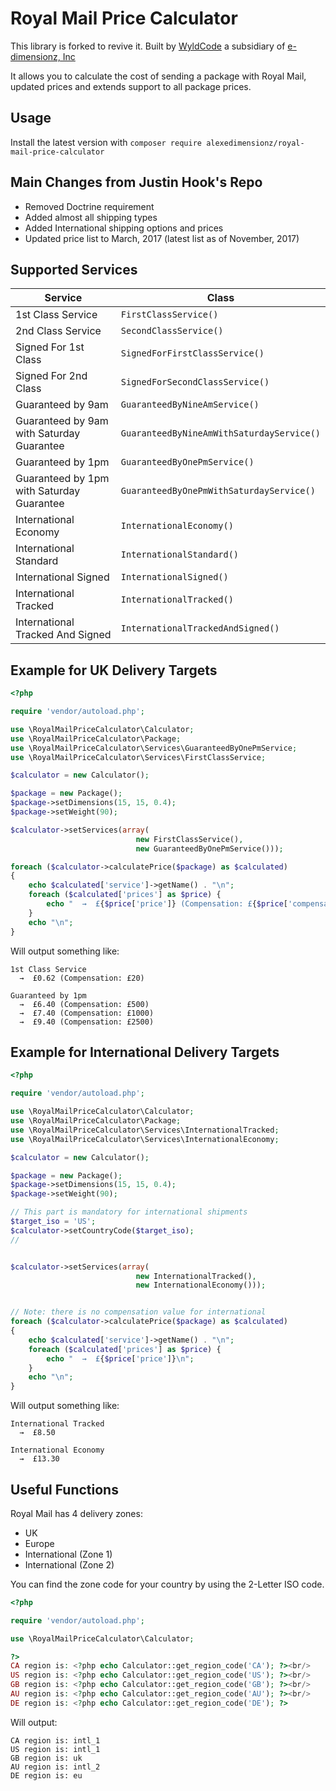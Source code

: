 Royal Mail Price Calculator
===========================

This library is forked to revive it.
Built by [WyldCode](https://wyldcode.com) a subsidiary of [e-dimensionz, Inc](https://e-dimensionz.com)  

It allows you to calculate the cost of sending a package with Royal Mail, updated prices and extends support to all package prices.

Usage
-----
Install the latest version with `composer require alexedimensionz/royal-mail-price-calculator`

Main Changes from Justin Hook's Repo
------------------------------------
- Removed Doctrine requirement
- Added almost all shipping types
- Added International shipping options and prices
- Updated price list to March, 2017 (latest list as of November, 2017)

Supported Services
------------------
Service  | Class
------------- | -------------
1st Class Service | `FirstClassService()`
2nd Class Service | `SecondClassService()`
Signed For 1st Class | `SignedForFirstClassService()`
Signed For 2nd Class | `SignedForSecondClassService()`
Guaranteed by 9am | `GuaranteedByNineAmService()`
Guaranteed by 9am with Saturday Guarantee | `GuaranteedByNineAmWithSaturdayService()`
Guaranteed by 1pm | `GuaranteedByOnePmService()`
Guaranteed by 1pm with Saturday Guarantee | `GuaranteedByOnePmWithSaturdayService()`
International Economy | `InternationalEconomy()`
International Standard | `InternationalStandard()`
International Signed | `InternationalSigned()`
International Tracked | `InternationalTracked()`
International Tracked And Signed | `InternationalTrackedAndSigned()`


Example for UK Delivery Targets
-------------------------------
```php
<?php

require 'vendor/autoload.php';

use \RoyalMailPriceCalculator\Calculator;
use \RoyalMailPriceCalculator\Package;
use \RoyalMailPriceCalculator\Services\GuaranteedByOnePmService;
use \RoyalMailPriceCalculator\Services\FirstClassService;

$calculator = new Calculator();

$package = new Package();
$package->setDimensions(15, 15, 0.4);
$package->setWeight(90);

$calculator->setServices(array(
							new FirstClassService(), 
							new GuaranteedByOnePmService()));

foreach ($calculator->calculatePrice($package) as $calculated)
{
    echo $calculated['service']->getName() . "\n";
    foreach ($calculated['prices'] as $price) {
        echo "  →  £{$price['price']} (Compensation: £{$price['compensation']})\n";
    }
    echo "\n";
}
```

Will output something like:
```
1st Class Service
  →  £0.62 (Compensation: £20)

Guaranteed by 1pm
  →  £6.40 (Compensation: £500)
  →  £7.40 (Compensation: £1000)
  →  £9.40 (Compensation: £2500)
```

Example for International Delivery Targets
------------------------------------------
```php
<?php

require 'vendor/autoload.php';

use \RoyalMailPriceCalculator\Calculator;
use \RoyalMailPriceCalculator\Package;
use \RoyalMailPriceCalculator\Services\InternationalTracked;
use \RoyalMailPriceCalculator\Services\InternationalEconomy;

$calculator = new Calculator();

$package = new Package();
$package->setDimensions(15, 15, 0.4);
$package->setWeight(90);

// This part is mandatory for international shipments
$target_iso = 'US';
$calculator->setCountryCode($target_iso);
//


$calculator->setServices(array(
                         	new InternationalTracked(), 
                         	new InternationalEconomy()));


// Note: there is no compensation value for international
foreach ($calculator->calculatePrice($package) as $calculated)
{
    echo $calculated['service']->getName() . "\n";
    foreach ($calculated['prices'] as $price) {
        echo "  →  £{$price['price']}\n";
    }
    echo "\n";
}
```

Will output something like:
```
International Tracked
  →  £8.50

International Economy
  →  £13.30
```


Useful Functions
----------------

Royal Mail has 4 delivery zones:
- UK
- Europe
- International (Zone 1)
- International (Zone 2)

You can find the zone code for your country by using the 2-Letter ISO code.

```php
<?php

require 'vendor/autoload.php';

use \RoyalMailPriceCalculator\Calculator;

?>
CA region is: <?php echo Calculator::get_region_code('CA'); ?><br/>
US region is: <?php echo Calculator::get_region_code('US'); ?><br/>
GB region is: <?php echo Calculator::get_region_code('GB'); ?><br/>
AU region is: <?php echo Calculator::get_region_code('AU'); ?><br/>
DE region is: <?php echo Calculator::get_region_code('DE'); ?>
```

Will output:
```
CA region is: intl_1
US region is: intl_1
GB region is: uk
AU region is: intl_2 
DE region is: eu

```